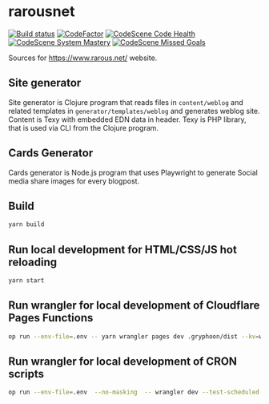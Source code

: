 # rarousnet

[![Build status](https://circleci.com/gh/rarous/rarousnet.svg?style=shield)](https://circleci.com/gh/rarous/rarousnet)
[![CodeFactor](https://www.codefactor.io/repository/github/rarous/rarousnet/badge)](https://www.codefactor.io/repository/github/rarous/rarousnet)
[![CodeScene Code Health](https://codescene.io/projects/783/status-badges/code-health)](https://codescene.io/projects/783)
[![CodeScene System Mastery](https://codescene.io/projects/783/status-badges/system-mastery)](https://codescene.io/projects/783)
[![CodeScene Missed Goals](https://codescene.io/projects/783/status-badges/missed-goals)](https://codescene.io/projects/783)

Sources for https://www.rarous.net/ website.

## Site generator

Site generator is Clojure program that reads files in `content/weblog` and related templates in `generator/templates/weblog` and generates
weblog site. Content is Texy with embedded EDN data in header. Texy is PHP library, that is used via CLI from the Clojure program.

## Cards Generator

Cards generator is Node.js program that uses Playwright to generate Social media share images for every blogpost.

## Build

```bash
yarn build
```

## Run local development for HTML/CSS/JS hot reloading

```bash
yarn start
```

## Run wrangler for local development of Cloudflare Pages Functions

```bash
op run --env-file=.env -- yarn wrangler pages dev .gryphoon/dist --kv=weblog --r2=storage --compatibility-flag=nodejs_compat --compatibility-date=2023-09-29
```

## Run wrangler for local development of CRON scripts

```bash
op run --env-file=.env  --no-masking  -- wrangler dev --test-scheduled workers/discogs-schedule.js 
```
